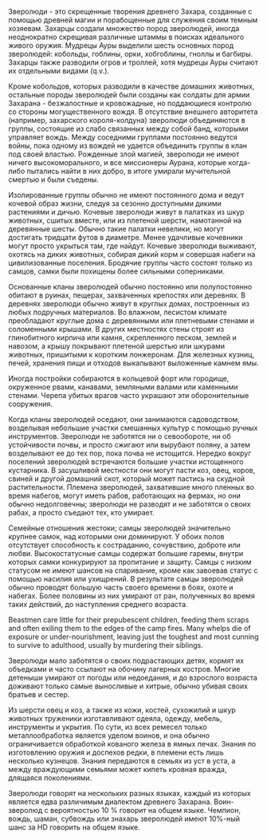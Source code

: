 Зверолюди - это скрещенные творения древнего Захара, созданные с помощью древней магии и порабощенные для служения своим темным хозяевам. Захарцы создали множество пород зверолюдей, иногда неоднократно скрещивая различные штаммы в поисках идеального живого оружия. Мудрецы Ауры выделили шесть основных пород зверолюдей: кобольды, гоблины, орки, хобгоблины, гноллы и багбиры. Захарцы также разводили огров и троллей, хотя мудрецы Ауры считают их отдельными видами (q.v.).

Кроме кобольдов, которых разводили в качестве домашних животных, остальные породы зверолюдей были созданы как солдаты для армии Захарана - безжалостные и кровожадные, но поддающиеся контролю со стороны могущественного вождя. В отсутствие внешнего авторитета (например, захарского короля-колдуна) зверолюди объединяются в группы, состоящие из слабо связанных между собой банд, которыми управляет вождь. Между соседними группами постоянно ведутся войны, пока одному из вождей не удается объединить группы в клан под своей властью. Рожденные злой магией, зверолюди не имеют ничего высокоморального, и все миссионеры Аурана, которые когда-либо пытались найти в них добро, в итоге умирали мучительной смертью и были съедены.

Изолированные группы обычно не имеют постоянного дома и ведут кочевой образ жизни, следуя за сезонно доступными дикими растениями и дичью. Кочевые зверолюди живут в палатках из шкур животных, сшитых вместе, или из плетеной шерсти, намотанной на деревянные шесты. Обычно такие палатки невелики, но могут достигать тридцати футов в диаметре. Менее удачливые кочевники могут просто укрыться там, где найдут. Кочевые зверолюди выживают, охотясь на диких животных, собирая дикий корм и совершая набеги на цивилизованные поселения. Бродячие группы часто состоят только из самцов, самки были похищены более сильными соперниками.

Основанные кланы зверолюдей обычно постоянно или полупостоянно обитают в руинах, пещерах, захваченных крепостях или деревнях. В деревнях зверолюди обычно живут в круглых домах, построенных из любых подручных материалов. Во влажном, лесистом климате преобладают круглые дома с деревянными или плетневыми стенами и соломенными крышами. В других местностях стены строят из глинобитного кирпича или камня, скрепленного песком, землей и навозом, а крышу покрывают плетеной шерстью или шкурами животных, пришитыми к коротким лонжеронам. Для железных кузниц, печей, хранения пищи и отходов выкапывают выложенные камнем ямы.

Иногда постройки собираются в кольцевой форт или городище, окруженное рвами, канавами, земляными валами или каменными стенами. Черепа убитых врагов часто украшают эти оборонительные сооружения.

Когда кланы зверолюдей оседают, они занимаются садоводством, возделывая небольшие участки смешанных культур с помощью ручных инструментов. Зверолюди не заботятся ни о севообороте, ни об устойчивости почвы, и просто сжигают или вырубают поляну, а затем возделывают ее до тех пор, пока почва не истощится. Нередко вокруг поселений зверолюдей встречаются большие участки истощенного кустарника. В засушливой местности они могут пасти коз, овец, коров, свиней и другой домашний скот, который может пастись на скудной растительности. Племена зверолюдей, захватившие много пленных во время набегов, могут иметь рабов, работающих на фермах, но они обычно недолговечны; зверолюди не разводят и не заботятся о своих рабах, а просто съедают тех, кто умирает.

Семейные отношения жестоки; самцы зверолюдей значительно крупнее самок, над которыми они доминируют. У обоих полов отсутствует способность к состраданию, сочувствию, доброте или любви. Высокостатусные самцы содержат большие гаремы, внутри которых самки конкурируют за пропитание и защиту. Самцы с низким статусом не имеют шансов на спаривание, кроме как завоевав статус с помощью насилия или ухищрений. В результате самцы зверолюдей обычно проводят большую часть своего времени в боях, охоте и набегах. Более половины из них умирают от ран, полученных во время таких действий, до наступления среднего возраста.

Beastmen care little for their prepubescent children, feeding them scraps and often exiling them to the edges of the camp fires. Many whelps die of exposure or under-nourishment, leaving just the toughest and most cunning to survive to adulthood, usually by murdering their siblings.

Зверолюди мало заботятся о своих подрастающих детях, кормят их объедками и часто ссылают на обочину лагерных костров. Многие детеныши умирают от погоды или недоедания, и до взрослого возраста доживают только самые выносливые и хитрые, обычно убивая своих братьев и сестер.

Из шерсти овец и коз, а также из кожи, костей, сухожилий и шкур животных труженики изготавливают одеяла, одежду, мебель, инструменты и укрытия. По сути, из всех ремесел только металлообработка является уделом воинов, и она обычно ограничивается обработкой кованого железа в ямных печах. Знания по изготовлению оружия и доспехов редки, в племени есть лишь несколько кузнецов. Знания передаются в семьях из уст в уста, а между враждующими семьями может кипеть кровная вражда, длящаяся поколениями.

Зверолюди говорят на нескольких разных языках, каждый из которых является едва различимым диалектом древнего Захарана. Воин-зверолюд с вероятностью 10 % говорит на общем языке. Чемпион, вождь, шаман, субвождь или знахарь зверолюдей имеют 10%-ный шанс за HD говорить на общем языке.

